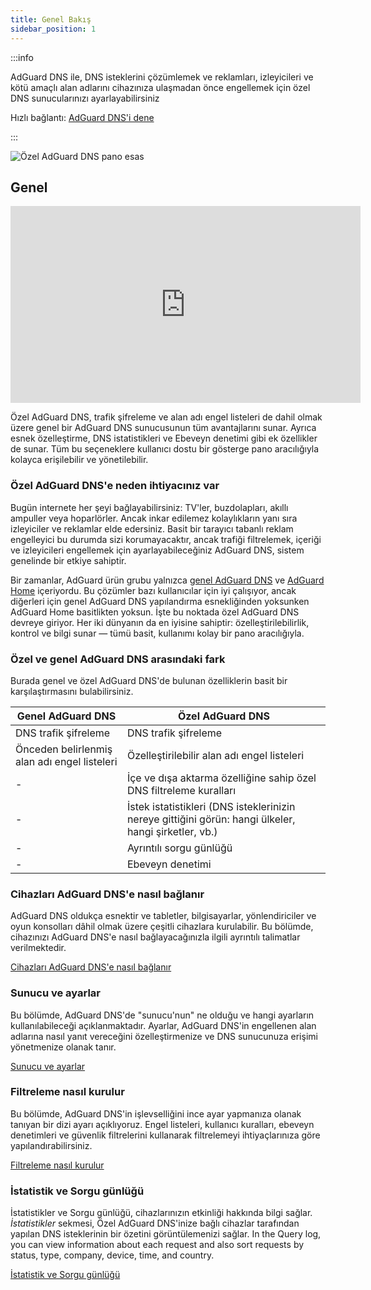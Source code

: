 ```yaml
---
title: Genel Bakış
sidebar_position: 1
---
```


:::info

AdGuard DNS ile, DNS isteklerini çözümlemek ve reklamları, izleyicileri ve kötü amaçlı alan adlarını cihazınıza ulaşmadan önce engellemek için özel DNS sunucularınızı ayarlayabilirsiniz

Hızlı bağlantı: [AdGuard DNS'i dene](https://agrd.io/download-dns)

:::

![Özel AdGuard DNS pano esas](https://cdn.adtidy.org/public/Adguard/Blog/private_adguard_dns/main.png)

## Genel

<iframe width="560" height="315" class="youtube-video" src="https://www.youtube-nocookie.com/embed/ME3_Ms9LO8M" title="YouTube video oynatıcı" frameborder="0" allow="accelerometer; autoplay; clipboard-write; encrypted-media; gyroscope; picture-in-picture" allowfullscreen></iframe>

Özel AdGuard DNS, trafik şifreleme ve alan adı engel listeleri de dahil olmak üzere genel bir AdGuard DNS sunucusunun tüm avantajlarını sunar. Ayrıca esnek özelleştirme, DNS istatistikleri ve Ebeveyn denetimi gibi ek özellikler de sunar. Tüm bu seçeneklere kullanıcı dostu bir gösterge pano aracılığıyla kolayca erişilebilir ve yönetilebilir.

### Özel AdGuard DNS'e neden ihtiyacınız var

Bugün internete her şeyi bağlayabilirsiniz: TV'ler, buzdolapları, akıllı ampuller veya hoparlörler. Ancak inkar edilemez kolaylıkların yanı sıra izleyiciler ve reklamlar elde edersiniz. Basit bir tarayıcı tabanlı reklam engelleyici bu durumda sizi korumayacaktır, ancak trafiği filtrelemek, içeriği ve izleyicileri engellemek için ayarlayabileceğiniz AdGuard DNS, sistem genelinde bir etkiye sahiptir.

Bir zamanlar, AdGuard ürün grubu yalnızca [genel AdGuard DNS](../public-dns/overview.md) ve [AdGuard Home](https://github.com/AdguardTeam/AdGuardHome) içeriyordu. Bu çözümler bazı kullanıcılar için iyi çalışıyor, ancak diğerleri için genel AdGuard DNS yapılandırma esnekliğinden yoksunken AdGuard Home basitlikten yoksun. İşte bu noktada özel AdGuard DNS devreye giriyor. Her iki dünyanın da en iyisine sahiptir: özelleştirilebilirlik, kontrol ve bilgi sunar — tümü basit, kullanımı kolay bir pano aracılığıyla.

### Özel ve genel AdGuard DNS arasındaki fark

Burada genel ve özel AdGuard DNS'de bulunan özelliklerin basit bir karşılaştırmasını bulabilirsiniz.

| Genel AdGuard DNS                            | Özel AdGuard DNS                                                                                      |
| -------------------------------------------- | ----------------------------------------------------------------------------------------------------- |
| DNS trafik şifreleme                         | DNS trafik şifreleme                                                                                  |
| Önceden belirlenmiş alan adı engel listeleri | Özelleştirilebilir alan adı engel listeleri                                                           |
| -                                            | İçe ve dışa aktarma özelliğine sahip özel DNS filtreleme kuralları                                    |
| -                                            | İstek istatistikleri (DNS isteklerinizin nereye gittiğini görün: hangi ülkeler, hangi şirketler, vb.) |
| -                                            | Ayrıntılı sorgu günlüğü                                                                               |
| -                                            | Ebeveyn denetimi                                                                                      |


<!-- ## How to set up private AdGuard DNS

### For devices that support DoH, DoT, and DoQ

1. Go to your [AdGuard DNS dashboard](https://agrd.io/download-dns) (if not logged in, log in using your AdGuard account)
1. Click *Connect device* and follow on-screen instructions

:::note Supported platforms:

- Android
- iOS
- Windows
- Mac
- Linux
- Routers
- Gaming consoles
- Smart TVs

:::

Every device that you add in the AdGuard DNS panel has its own unique address that can be used if the device supports modern encrypted DNS protocols (DoH, DoT, and DoQ).

### For devices that do not support DoH, DoT, and DoQ

If the device does not support encrypted DNS and you have to use plain DNS, there are two more ways to allow AdGuard DNS to recognize the device — use dedicated IP addresses or link device's IP address.

:::note

Use plain DNS addresses only if you have no other options: this reduces the security of DNS requests. If you decide to use plain DNS, we recommend that you choose dedicated IP addresses.

:::

#### Dedicated IP addresses

For every device that you connect to AdGuard DNS, you'll be offered two dedicated IPv6 addresses that you can enter in your device settings. Using both IPv6 addresses is not mandatory, but often devices might request you to enter two IPv6 addresses.

When you connect to them, AdGuard DNS will be able to determine which particular device is sending DNS requests and display statistics for it. And you'll be able to configure DNS rules specifically for this device.

Unfortunately, not all service providers offer IPv6 support, and not all devices allow you to configure IPv6 addresses. If this is your case, you may have to rely on the Linked IP method.

#### Linked IP

If you connect your device to AdGuard DNS via Linked IP, the service will count all plain DNS requests coming from that IP address towards that "device". With this connection method, you would have to reconnect manually or through a special program each time the device's IP changes, which happens after each reboot.

The only requirement for linking IP is that **it must be a residential IP address**.

:::note

A residential IP address is an IP address assigned to a device connected to a residential ISP. It is typically associated with a physical location and is allocated to individual homes or apartments. Residential IP addresses are used by regular Internet users for their everyday online activities, such as browsing the web, accessing social media platforms, sending emails, or streaming content.

:::

If you're trying to link a residential IP address and AdGuard DNS does not allow you to do that, please contact our support team at support@adguard-dns.io.

## Private AdGuard DNS features

### Statistics

In the *Statistics* tab you can see all the summarized statistics on DNS queries made by devices connected to your Private AdGuard  DNS. It shows the total number and geography of requests, the number of blocked requests, the list of companies the requests were addressed to, requests types and top requested domains.

![Private AdGuard DNS dashboard statistics](https://cdn.adtidy.org/public/Adguard/Blog/private_adguard_dns/statistics.png)

### Traffic destination

This feature shows you where DNS requests sent by your devices go. On top of seeing the map of request destinations, you can filter the information by date, device and country.

![Private AdGuard DNS dashboard traffic](https://cdn.adtidy.org/public/Adguard/Blog/private_adguard_dns/traffic_destination.png)

### Companies

This tab allows you to quickly check which companies send the most requests, and which companies have the most blocked requests.

![Private AdGuard DNS dashboard companies](https://cdn.adtidy.org/public/Adguard/Blog/private_adguard_dns/companies.png)

### Query log

This is a detailed log where you can check out the information on every single request and also sort requests by status, type, company, device, time, country.

![Private AdGuard DNS dashboard query log](https://cdn.adtidy.org/public/Adguard/Blog/private_adguard_dns/query_log.png)

## Server settings

This section features a range of settings allowing you to customize the operation of private AdGuard DNS, ensuring the Internet functions exactly as you desire.

### Blocklists management

The *Blocklists* feature allows you to specify which domains you want to block and which you don't. Choose from a variety of blocklists for different purposes.

![Private AdGuard DNS dashboard blocklists](https://cdn.adtidy.org/public/Adguard/Blog/private_adguard_dns/blocklists.png)

### Security settings

Even if you're aware of all the tricks online scammers use, there's always a risk you'll accidentally click a malicious link. To protect yourself from such accidents, go to the *Security settings* section and check the boxes next to the options listed there.

The *Block malicious, phishing, and scam domains* feature will block domains found in the dedicated database. And the *Block newly registered domains* will block all domains registered less than 30 days ago, which are often considered risky for your online privacy.

### Parental control

To protect your child from online content you deem inappropriate, set up and activate the *Parental control* option. In addition to options such as "adult content" blocking and safe search, we've added the ability to manually specify domains for blocking and set a schedule for the *Parental control* to work accordingly.

![Parental control](https://cdn.adtidy.org/public/Adguard/Blog/private_adguard_dns/parental_control.png)

### User rules

For cases where pre-installed blocklists with thousands of rules are not enough, we have a handy feature called *User rules*. Here you can manually add custom rules to block/unblock a specific domain or import custom rule lists (see [DNS filtering rules syntax](../general/dns-filtering-syntax.md)). You can export the lists.

![Private AdGuard DNS dashboard user rules](https://cdn.adtidy.org/public/Adguard/Blog/private_adguard_dns/import.png)

### DNS-over-HTTPS with authentication

DNS-over-HTTPS with authentication provides a login and password to connect to the server. This can limit access to unauthorized users and increase security.

To enable this feature, go to *Server settings* → *Devices* → *Settings* and change the DNS server to the one with authentication. Select *Deny other protocols* to disable alternative protocol usage, ensuring exclusive DNS-over-HTTPS authentication and blocking third-party access.

![DNS-over-HTTPS with authentication](https://cdn.adtidy.org/content/release_notes/dns/v2-7/http-auth/http-auth-en.png)

## Advanced

Here you can set the way AdGuard DNS must respond to blocked domains:

- Default — zero IP address
- NXDOMAIN — the domain does not exist
- REFUSED — the server has refused to process the request
- Custom IP — you can manually specify an IP address

Additionally, you can adjust the *Time to live* (TTL) setting. This parameter defines the time period (in seconds) that a client device caches the response to a DNS request. A higher TTL means that even if a previously blocked domain is unblocked, it may still appear as blocked for a while. A TTL of 0 indicates that the device does not cache responses.

In the Advanced section, there are three options that can be customized:

- Block access to iCloud Private Relay. Devices that use iCloud Private Relay may ignore DNS settings. Enabling this option ensures that AdGuard DNS can effectively protect your device.
- Block Firefox canary domain. This setting prevents Firefox from automatically switching to its DoH resolver when AdGuard DNS is set as the system-wide DNS service.
- Log IP addresses. If this option is enabled, IP addresses associated with incoming DNS requests will be recorded and displayed in the Query log.

### Access settings

Here you can manage an access to your DNS server by configuring the following settings:

- Allowed clients. Specify which clients are permitted to use your DNS server. Please note that allowed clients are not counted in added access rules, only disallowed clients and domains

![Added rules](https://cdn.adtidy.org/content/kb/dns/private/rules_added.png)

- Disallowed clients. List clients that are denied to use your DNS server
- Disallowed domains. Specify domain names that will be denied access to your DNS server. Wildcards and DNS filtering rules can also be listed here

:::note

If you only want to use DNS on certain AS numbers or IP addresses, you should block everything else in the Disallowed clients field. Simply allowing only the necessary numbers and addresses in the *Allowed clients* field won’t be enough.

:::

By setting up these options, you can control who uses your DNS server and prevent potential DDoS attacks. Requests that are not allowed will not appear in your Query log, and they are free of charge.-->

### Cihazları AdGuard DNS'e nasıl bağlanır

AdGuard DNS oldukça esnektir ve tabletler, bilgisayarlar, yönlendiriciler ve oyun konsolları dâhil olmak üzere çeşitli cihazlara kurulabilir. Bu bölümde, cihazınızı AdGuard DNS'e nasıl bağlayacağınızla ilgili ayrıntılı talimatlar verilmektedir.

[Cihazları AdGuard DNS'e nasıl bağlanır](/private-dns/connect-devices/connect-devices.md)

### Sunucu ve ayarlar

Bu bölümde, AdGuard DNS'de "sunucu'nun" ne olduğu ve hangi ayarların kullanılabileceği açıklanmaktadır. Ayarlar, AdGuard DNS'in engellenen alan adlarına nasıl yanıt vereceğini özelleştirmenize ve DNS sunucunuza erişimi yönetmenize olanak tanır.

[Sunucu ve ayarlar](/private-dns/server-and-settings/server-and-settings.md)

### Filtreleme nasıl kurulur

Bu bölümde, AdGuard DNS'in işlevselliğini ince ayar yapmanıza olanak tanıyan bir dizi ayarı açıklıyoruz. Engel listeleri, kullanıcı kuralları, ebeveyn denetimleri ve güvenlik filtrelerini kullanarak filtrelemeyi ihtiyaçlarınıza göre yapılandırabilirsiniz.

[Filtreleme nasıl kurulur](/private-dns/setting-up-filtering/blocklists.md)

### İstatistik ve Sorgu günlüğü

İstatistikler ve Sorgu günlüğü, cihazlarınızın etkinliği hakkında bilgi sağlar. *İstatistikler* sekmesi, Özel AdGuard DNS'inize bağlı cihazlar tarafından yapılan DNS isteklerinin bir özetini görüntülemenizi sağlar. In the Query log, you can view information about each request and also sort requests by status, type, company, device, time, and country.

[İstatistik ve Sorgu günlüğü](/private-dns/statistics-and-log/statistics.md)
